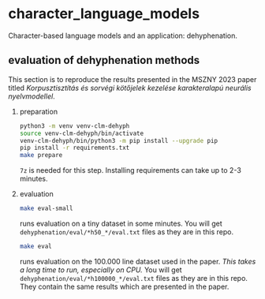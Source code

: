 # character_language_models
Character-based language models and an application: dehyphenation.

## evaluation of dehyphenation methods

This section is to reproduce the results presented in the MSZNY 2023 paper titled _Korpusztisztítás és sorvégi kötőjelek kezelése karakteralapú neurális nyelvmodellel_. 

1. preparation
   ```bash
   python3 -m venv venv-clm-dehyph
   source venv-clm-dehyph/bin/activate
   venv-clm-dehyph/bin/python3 -m pip install --upgrade pip
   pip install -r requirements.txt
   make prepare
   ```
   `7z` is needed for this step. Installing requirements can take up to 2-3 minutes.

2. evaluation
   ```bash
   make eval-small
   ```
   runs evaluation on a tiny dataset in some minutes.
   You will get `dehyphenation/eval/*h50_*/eval.txt` files
   as they are in this repo.

   ```bash
   make eval
   ```
   runs evaluation on the 100.000 line dataset used in the paper.
   _This takes a long time to run, especially on CPU._
   You will get `dehyphenation/eval/*h100000_*/eval.txt` files
   as they are in this repo.
   They contain the same results which are presented in the paper.

